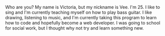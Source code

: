 Who are you?
My name is Victoria, but my nickname is Vee. I'm 25. I like to sing and I'm currently teaching myself on how to play bass guitar. I like drawing, listening to music, and I'm currently taking this program to learn how to code and hopefully become a web developer. I was going to school for social work, but I thought why not try and learn something new.
